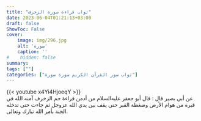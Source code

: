 ```yaml
---
title: "ثواب قراءة سورة الزخرف"
date: 2023-06-04T01:21:13+03:00
draft: false
ShowToc: False
cover:
    image: img/296.jpg
    alt: 'صورة'
    caption: ''
#    hidden: false
summary: 
tags: [""]
categories: ["ثواب سور القرآن الكريم سورة سورة"]
---
```

{{< youtube x4Yi4HjoeqY >}} 
<br>
عن أبي بصير قال : قال
أبو جعفر عليه‌السلام من أدمن قراءة حم الزخرف آمنه الله في قبره من هوام
الأرض وضغطة القبر حتى يقف بين يدي الله عزوجل ثم جاءت حتى تدخله
الجنة بأمر الله تبارك وتعالى.

